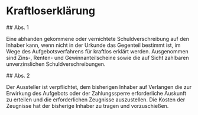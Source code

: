 # Kraftloserklärung



\#\# Abs. 1

 Eine abhanden gekommene oder vernichtete Schuldverschreibung auf den Inhaber kann, wenn nicht in der Urkunde das Gegenteil bestimmt ist, im Wege des Aufgebotsverfahrens für kraftlos erklärt werden. Ausgenommen sind Zins\-, Renten\- und Gewinnanteilscheine sowie die auf Sicht zahlbaren unverzinslichen Schuldverschreibungen.

\#\# Abs. 2

 Der Aussteller ist verpflichtet, dem bisherigen Inhaber auf Verlangen die zur Erwirkung des Aufgebots oder der Zahlungssperre erforderliche Auskunft zu erteilen und die erforderlichen Zeugnisse auszustellen. Die Kosten der Zeugnisse hat der bisherige Inhaber zu tragen und vorzuschießen. 

